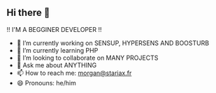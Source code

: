 ## Hi there 👋

!! I'M A BEGGINER DEVELOPER !!

- 🔭 I’m currently working on SENSUP, HYPERSENS AND BOOSTURB
- 🌱 I’m currently learning PHP
- 👯 I’m looking to collaborate on MANY PROJECTS
- 💬 Ask me about ANYTHING
- 📫 How to reach me: morgan@stariax.fr
- 😄 Pronouns: he/him

